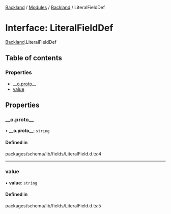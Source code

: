 [Backland](../README.md) / [Modules](../modules.md) / [Backland](../modules/Backland.md) / LiteralFieldDef

# Interface: LiteralFieldDef

[Backland](../modules/Backland.md).LiteralFieldDef

## Table of contents

### Properties

- [\_\_o.proto\_\_](Backland.LiteralFieldDef.md#__o.proto__)
- [value](Backland.LiteralFieldDef.md#value)

## Properties

### \_\_o.proto\_\_

• **\_\_o.proto\_\_**: `string`

#### Defined in

packages/schema/lib/fields/LiteralField.d.ts:4

___

### value

• **value**: `string`

#### Defined in

packages/schema/lib/fields/LiteralField.d.ts:5
